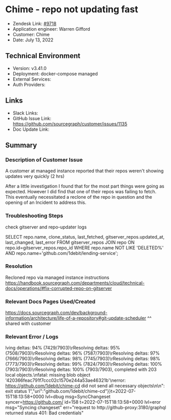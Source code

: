 
# Chime - repo not updating fast <!-- Ticket Title  Hint: include keywords to make it searchable -->

- Zendesk Link: [#9718](https://sourcegraph.zendesk.com/agent/tickets/9718)
- Application engineer: Warren Gifford
- Customer: Chime <!-- Redact if this contains personally identifying information -->
- Date: July 13, 2022

<!-- Data populated from integration, speak to Ben Gordon or Michael Bali if not working -->
<!-- During Internal team trial, fill missing data manually (we are waiting for all data to sync) -->

## Technical Environment
- Version: ​v3.41.0
- Deployment: docker-compose managed
- External Services:
- Auth Providers:


## Links
<!-- Data for application engineer manual entry -->
- Slack Links:
- GitHub Issue Link: https://github.com/sourcegraph/customer/issues/1135
- Doc Update Link:

## Summary
### Description of Customer Issue
A customer at managed instance reported that their repos weren't showing updates very quickly (2 hrs)

After a little investigation I found that for the most part things were going as expected. However I did find that one of their repos was failing to fetch. This eventually necessitated a reclone of the repo in question and the opening of an Incident to address this. 

### Troubleshooting Steps
check gitserver and repo-updater logs

SELECT repo.name, clone_status, last_fetched, gitserver_repos.updated_at, last_changed, last_error
FROM gitserver_repos
JOIN repo ON repo.id=gitserver_repos.repo_id
WHERE repo.name NOT LIKE 'DELETED%' AND repo.name='github.com/1debit/lending-service';


### Resolution
Recloned repo via managed instance instructions 
https://handbook.sourcegraph.com/departments/cloud/technical-docs/operations/#fix-corrupted-repo-on-gitserver

### Relevant Docs Pages Used/Created
https://docs.sourcegraph.com/dev/background-information/architecture/life-of-a-repository#git-update-scheduler
^^ shared with customer

### Relevant Error / Logs
<!-- Please redact keys, tokens, and personal identifying information -->
lving deltas:  94% (7429/7903)\\rResolving deltas:  95% (7508/7903)\\rResolving deltas:  96% (7587/7903)\\rResolving deltas:  97% (7666/7903)\\rResolving deltas:  98% (7745/7903)\\rResolving deltas:  98% (7773/7903)\\rResolving deltas:  99% (7824/7903)\\rResolving deltas: 100% (7903/7903)\\rResolving deltas: 100% (7903/7903), completed with 203 local objects.\\nfatal: missing blob object '420366feac791f7ccc02c1570e244a53ae46321b'\\nerror: https://github.com/1debit/chime-cd did not send all necessary objects\\n\\n\": exit status 1","uri":"github.com/1debit/chime-cd"}}t=2022-07-15T18:13:58+0000 lvl=dbug msg=SyncChangeset syncer=https://github.com/ id=158
t=2022-07-15T18:13:58+0000 lvl=eror msg="Syncing changeset" err="request to http://github-proxy:3180/graphql returned status 401: Bad credentials"



<!-- Once complete, upload a copy to https://github.com/sourcegraph/support-tools-internal/tree/main/resolved-tickets as a .md file -->
<!-- Name the file 9718.md -->
